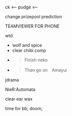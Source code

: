 ck <--
pudge <-- 

change prizepool prediction

TEAMVIEWER FOR PHONE

wtd
- wolf and spice
- clear chibi comp 
- >Finish neko
- >Than go on　Amayui

jdrama

NieR:Automata

clear ear wax

time for 
bb;
doom;
